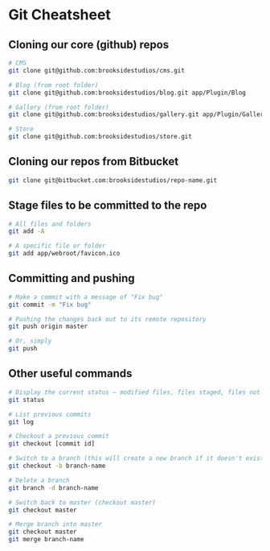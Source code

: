 # Git Cheatsheet

## Cloning our core (github) repos

```sh
# CMS
git clone git@github.com:brooksidestudios/cms.git

# Blog (from root folder)
git clone git@github.com:brooksidestudios/blog.git app/Plugin/Blog

# Gallery (from root folder)
git clone git@github.com:brooksidestudios/gallery.git app/Plugin/Gallery

# Store
git clone git@github.com:brooksidestudios/store.git
```

## Cloning our repos from Bitbucket

```sh
git clone git@bitbucket.com:brooksidestudios/repo-name.git
```

## Stage files to be committed to the repo

```sh
# All files and folders
git add -A

# A specific file or folder
git add app/webroot/favicon.ico
```

## Committing and pushing

```sh
# Make a commit with a message of "Fix bug"
git commit -m "Fix bug"

# Pushing the changes back out to its remote repository
git push origin master

# Or, simply
git push
```

## Other useful commands

```sh
# Display the current status – modified files, files staged, files not yet staged, etc.
git status

# List previous commits
git log

# Checkout a previous commit
git checkout [commit id]

# Switch to a branch (this will create a new branch if it doesn't exist)
git checkout -b branch-name

# Delete a branch
git branch -d branch-name

# Switch back to master (checkout master)
git checkout master

# Merge branch into master
git checkout master
git merge branch-name
```
